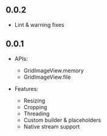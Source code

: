 ## 0.0.2

* Lint & warning fixes

## 0.0.1

* APIs:
  * GridImageView.memory
  * GridImageView.file

* Features:
  * Resizing
  * Cropping
  * Threading 
  * Custom builder & placeholders
  * Native stream support

